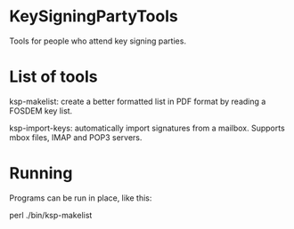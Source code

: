 KeySigningPartyTools
====================

Tools for people who attend key signing parties.


List of tools
=============

ksp-makelist: create a better formatted list in PDF format by reading
a FOSDEM key list.

ksp-import-keys: automatically import signatures from a mailbox.
Supports mbox files, IMAP and POP3 servers.

Running
=======

Programs can be run in place, like this:

  perl ./bin/ksp-makelist


